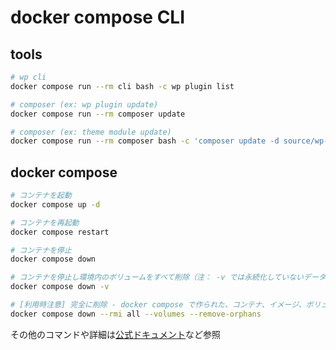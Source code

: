 # docker compose CLI

## tools

```sh
# wp cli
docker compose run --rm cli bash -c wp plugin list

# composer (ex: wp plugin update)
docker compose run --rm composer update

# composer (ex: theme module update)
docker compose run --rm composer bash -c 'composer update -d source/wp-content/themes/$WP_THEME_NAME'
```

## docker compose

```sh
# コンテナを起動
docker compose up -d

# コンテナを再起動
docker compose restart

# コンテナを停止
docker compose down

# コンテナを停止し環境内のボリュームをすべて削除（注： -v では永続化していないデータベースやアップロード画像などがすべて削除されます）
docker compose down -v

# [利用時注意] 完全に削除 - docker compose で作られた、コンテナ、イメージ、ボリューム、ネットワークそして未定義コンテナ、全てを一括消去
docker compose down --rmi all --volumes --remove-orphans
```

その他のコマンドや詳細は[公式ドキュメント](https://matsuand.github.io/docs.docker.jp.onthefly/engine/reference/commandline/compose/)など参照
